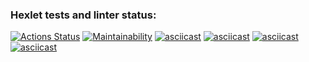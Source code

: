### Hexlet tests and linter status:
[![Actions Status](https://github.com/Amakoff/frontend-project-44/workflows/hexlet-check/badge.svg)](https://github.com/Amakoff/frontend-project-44/actions)
[![Maintainability](https://api.codeclimate.com/v1/badges/e0803af251ae20aacc44/maintainability)](https://codeclimate.com/github/Amakoff/frontend-project-44/maintainability)
[![asciicast](https://asciinema.org/a/4v4FfWbqe5MPxhcqF1iD6xdyw.svg)](https://asciinema.org/a/4v4FfWbqe5MPxhcqF1iD6xdyw)
[![asciicast](https://asciinema.org/a/CAebvevhyl8tyiDUNgUfFGzaQ.svg)](https://asciinema.org/a/CAebvevhyl8tyiDUNgUfFGzaQ)
[![asciicast](https://asciinema.org/a/xR3JQUxlNucjOV4gFRa2vZOJS.svg)](https://asciinema.org/a/xR3JQUxlNucjOV4gFRa2vZOJS)
[![asciicast](https://asciinema.org/a/ugeyKQLarOaeziFbBJMLGu5gm.svg)](https://asciinema.org/a/ugeyKQLarOaeziFbBJMLGu5gm)
